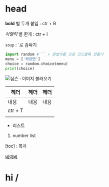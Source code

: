 # head

**bold** 별 두개 붙임 : ctr + B

*이탤릭* 별 한개 : ctr + I

`soup` : `로 감싸기

``` python
import random #``` + 문법이름 으로 코드블록 만들기
menu = ['짜장면']
choice = random.choice(menu)
print(choice)
```



![심슨]() : 이미지 불러오기



| 헤더    | 헤더 | 헤더 |
| ------- | ---- | ---- |
| 내용    | 내용 | 내용 |
| ctr + T |      |      |
|         |      |      |



* 리스트



1. number list



[toc] : 목차



[네이버](http://www.naver.com)



<h1> hi /<h1>
    
</h1>
</h1>





